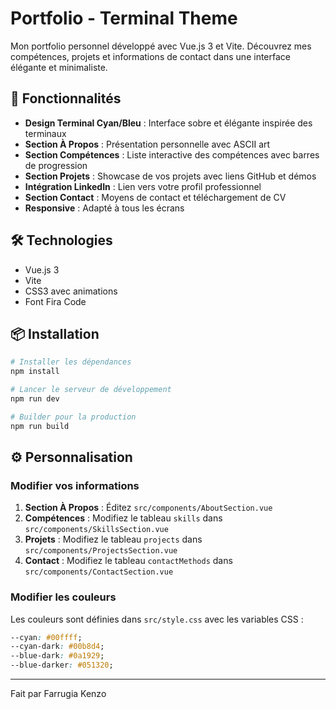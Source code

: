 # Portfolio - Terminal Theme

Mon portfolio personnel développé avec Vue.js 3 et Vite. Découvrez mes compétences, projets et informations de contact dans une interface élégante et minimaliste.

## 🚀 Fonctionnalités

- **Design Terminal Cyan/Bleu** : Interface sobre et élégante inspirée des terminaux
- **Section À Propos** : Présentation personnelle avec ASCII art
- **Section Compétences** : Liste interactive des compétences avec barres de progression
- **Section Projets** : Showcase de vos projets avec liens GitHub et démos
- **Intégration LinkedIn** : Lien vers votre profil professionnel
- **Section Contact** : Moyens de contact et téléchargement de CV
- **Responsive** : Adapté à tous les écrans

## 🛠️ Technologies

- Vue.js 3
- Vite
- CSS3 avec animations
- Font Fira Code

## 📦 Installation

```bash
# Installer les dépendances
npm install

# Lancer le serveur de développement
npm run dev

# Builder pour la production
npm run build
```

## ⚙️ Personnalisation

### Modifier vos informations

1. **Section À Propos** : Éditez `src/components/AboutSection.vue`
2. **Compétences** : Modifiez le tableau `skills` dans `src/components/SkillsSection.vue`
3. **Projets** : Modifiez le tableau `projects` dans `src/components/ProjectsSection.vue`
4. **Contact** : Modifiez le tableau `contactMethods` dans `src/components/ContactSection.vue`

### Modifier les couleurs

Les couleurs sont définies dans `src/style.css` avec les variables CSS :

```css
--cyan: #00ffff;
--cyan-dark: #00b8d4;
--blue-dark: #0a1929;
--blue-darker: #051320;
```


---

Fait par Farrugia Kenzo